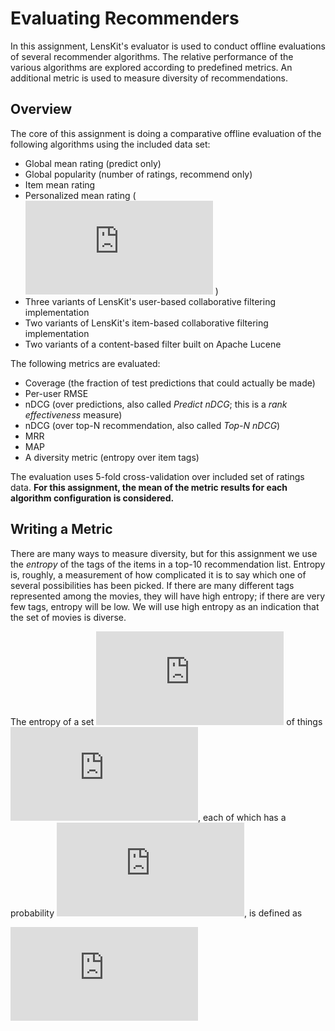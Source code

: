 # Evaluating Recommenders

In this assignment, LensKit's evaluator is used to conduct offline evaluations of several recommender algorithms. The relative performance of the various algorithms are explored according to predefined metrics. An additional metric is used to measure diversity of recommendations.


## Overview

The core of this assignment is doing a comparative offline evaluation of the following algorithms using the included data set:

- Global mean rating (predict only)
- Global popularity (number of ratings, recommend only)
- Item mean rating
- Personalized mean rating ( ![equation](http://latex.codecogs.com/gif.latex?%24%5Cmu%20&plus;%20b_i%20&plus;%20b_u%24) )
- Three variants of LensKit's user-based collaborative filtering implementation
- Two variants of LensKit's item-based collaborative filtering implementation
- Two variants of a content-based filter built on Apache Lucene

The following metrics are evaluated:

- Coverage (the fraction of test predictions that could actually be made)
- Per-user RMSE
- nDCG (over predictions, also called *Predict nDCG*; this is a *rank effectiveness* measure)
- nDCG (over top-N recommendation, also called *Top-N nDCG*)
- MRR
- MAP
- A diversity metric (entropy over item tags)

The evaluation uses 5-fold cross-validation over included set of ratings data. 
**For this assignment, the mean of the metric results for each algorithm configuration is considered.**



## Writing a Metric

There are many ways to measure diversity, but for this assignment we use the _entropy_ of the tags of the items in a top-10 recommendation list. Entropy is, roughly, a measurement of how complicated it is to say which one of several possibilities has been picked. If there are many different tags represented among the movies, they will have high entropy; if there are very few tags, entropy will be low. We will use high entropy as an indication that the set of movies is diverse.


The entropy of a set ![equation](http://latex.codecogs.com/gif.latex?%24X%24) of things ![equation](http://latex.codecogs.com/gif.latex?%24x%24), each of which has a probability ![equation](http://latex.codecogs.com/gif.latex?%24P%28x%29%24), is defined as

 ![equation](http://latex.codecogs.com/gif.latex?%24%24H%28X%29%20%3D%20%5Csum_%7Bx%20%5Cin%20X%7D%20-P%28x%29%20%5Cmathrm%7Blog%7D_2%20P%28x%29%24%24)

